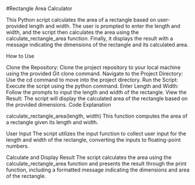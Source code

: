 #Rectangle Area Calculator

This Python script calculates the area of a rectangle based on user-provided length and width. The user is prompted to enter the length and width, and the script then calculates the area using the calculate_rectangle_area function. Finally, it displays the result with a message indicating the dimensions of the rectangle and its calculated area.

How to Use

Clone the Repository:
Clone the project repository to your local machine using the provided Git clone command.
Navigate to the Project Directory:
Use the cd command to move into the project directory.
Run the Script:
Execute the script using the python command.
Enter Length and Width:
Follow the prompts to input the length and width of the rectangle.
View the Result:
The script will display the calculated area of the rectangle based on the provided dimensions.
Code Explanation

calculate_rectangle_area(length, width)
This function computes the area of a rectangle given its length and width.

User Input
The script utilizes the input function to collect user input for the length and width of the rectangle, converting the inputs to floating-point numbers.

Calculate and Display Result
The script calculates the area using the calculate_rectangle_area function and presents the result through the print function, including a formatted message indicating the dimensions and area of the rectangle.
